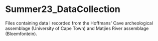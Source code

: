 # Summer23_DataCollection
Files containing data I recorded from the Hoffmans' Cave archeological assemblage (University of Cape Town) and Matjies River assemblage (Bloemfontein).
